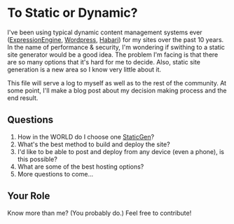 # To Static or Dynamic?
I've been using typical dynamic content management systems ever ([ExpressionEngine](https://ellislab.com/expressionengine), [Wordpress](https://wordpress.org/), [Habari](http://habariproject.org/en/)) for my sites over the past 10 years. In the name of performance & security, I'm wondering if swithing to a static site generator would be a good idea. The problem I'm facing is that there are so many options that it's hard for me to decide. Also, static site generation is a new area so I know very little about it.

This file will serve a log to myself as well as to the rest of the community. At some point, I'll make a blog post about my decision making process and the end result.

## Questions

1. How in the WORLD do I choose one [StaticGen](https://www.staticgen.com/)?
2. What's the best method to build and deploy the site?
3. I'd like to be able to post and deploy from any device (even a phone), is this possible?
4. What are some of the best hosting options?
5. More questions to come...

## Your Role
Know more than me? (You probably do.) Feel free to contribute!
